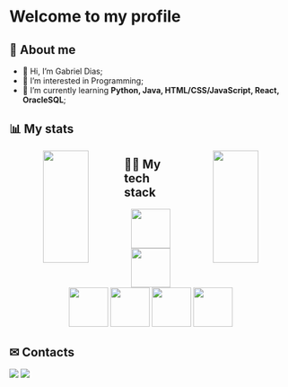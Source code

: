 # Welcome to my profile

## 📖 About me

- 👋 Hi, I’m Gabriel Dias;
- 👀 I’m interested in Programming;
- 🌱 I’m currently learning **Python, Java, HTML/CSS/JavaScript, React, OracleSQL**;

## 📊 My stats

<div align="center">
	<img width="40%" height="200em" align="left" src="https://github-readme-stats.vercel.app/api?username=DabGias&theme=onedark&show_icons=true" />
	<img width="40%" height="200em" align="right" src="https://github-readme-stats.vercel.app/api/top-langs/?username=DabGias&theme=onedark&layout=compact" />
</div>

## 👨‍💻 My tech stack

<div align="center">
	<img height="70" src="https://cdn.jsdelivr.net/gh/devicons/devicon/icons/python/python-original.svg" />
	<img height="70" src="https://cdn.jsdelivr.net/gh/devicons/devicon/icons/java/java-original.svg" />
	<img height="70" src="https://cdn.jsdelivr.net/gh/devicons/devicon/icons/html5/html5-original.svg" />
	<img height="70" src="https://cdn.jsdelivr.net/gh/devicons/devicon/icons/css3/css3-original.svg" />
	<img height="70" src="https://cdn.jsdelivr.net/gh/devicons/devicon/icons/javascript/javascript-original.svg" />
	<img height="70" src="https://cdn.jsdelivr.net/gh/devicons/devicon/icons/react/react-original.svg" />
</div>

## ✉ Contacts

<div>
	<a href="mailto:gabrielfurlaneti@gmail.com" target="_blank"><img src="https://img.shields.io/badge/Gmail-D14836?style=for-the-badge&logo=gmail&logoColor=white" /></a>
	<a href="linkedin.com/in/gabrielfurlaneti" target="_blank"><img src="https://img.shields.io/badge/LinkedIn-0077B5?style=for-the-badge&logo=linkedin&logoColor=white" /></a>
</div>
